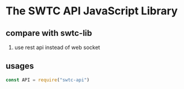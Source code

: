 # The SWTC API JavaScript Library

## compare with swtc-lib

1. use rest api instead of web socket

## usages

```javascript
const API = require("swtc-api")
```
